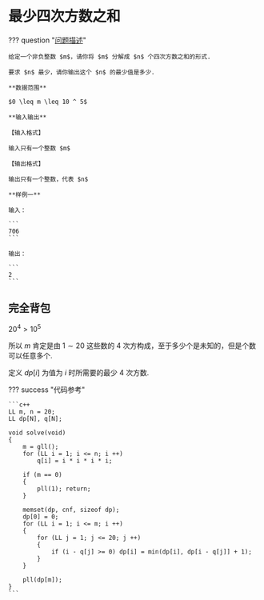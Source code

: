 # 最少四次方数之和

??? question "[问题描述](https://www.luogu.com.cn/problem/U278806?contestId=100426)"

    给定一个非负整数 $m$，请你将 $m$ 分解成 $n$ 个四次方数之和的形式.

    要求 $n$ 最少，请你输出这个 $n$ 的最少值是多少.

    **数据范围**

    $0 \leq m \leq 10 ^ 5$

    **输入输出**

    【输入格式】

    输入只有一个整数 $m$

    【输出格式】

    输出只有一个整数，代表 $n$

    **样例一**

    输入：

    ```
    706
    ```

    输出：

    ```
    2
    ```

## 完全背包

$20^4 > 10 ^ 5$

所以 $m$ 肯定是由 $1 \sim 20$ 这些数的 $4$ 次方构成，至于多少个是未知的，但是个数可以任意多个.

定义 $dp[i]$ 为值为 $i$ 时所需要的最少 $4$ 次方数.

??? success "代码参考"

    ```c++
    LL m, n = 20;
    LL dp[N], q[N];

    void solve(void)
    {
        m = gll();
        for (LL i = 1; i <= n; i ++)
            q[i] = i * i * i * i;

        if (m == 0)
        {
            pll(1); return;
        }

        memset(dp, cnf, sizeof dp);
        dp[0] = 0;
        for (LL i = 1; i <= m; i ++)
        {
            for (LL j = 1; j <= 20; j ++)
            {
                if (i - q[j] >= 0) dp[i] = min(dp[i], dp[i - q[j]] + 1);
            }
        }

        pll(dp[m]);
    }
    ```